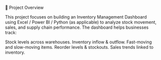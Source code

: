 📌 Project Overview

This project focuses on building an Inventory Management Dashboard using Excel / Power BI / Python (as applicable) to analyze stock movement, sales, and supply chain performance.
The dashboard helps businesses track:

Stock levels across warehouses.
Inventory inflow & outflow.
Fast-moving and slow-moving items.
Reorder levels & stockouts.
Sales trends linked to inventory.
